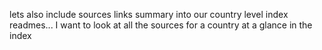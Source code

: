 lets also include sources links summary into our country level index readmes... I want to look at all the sources for a country at a glance in the index

